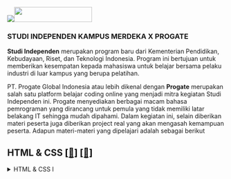 <img src="https://kampusmerdeka.kemdikbud.go.id/static/media/logo-white.d216d864.webp"><img src="https://prog-8.com/assets/landing/primary_logo-4d1810538e410b4c6af84210420099ca1772e8cb39013fad8532e499bcdb136e.svg"  width="180" height="35" >


### STUDI INDEPENDEN KAMPUS MERDEKA X PROGATE

**Studi Independen** merupakan program baru dari Kementerian Pendidikan, Kebudayaan, Riset, dan Teknologi Indonesia. Program ini bertujuan untuk memberikan kesempatan kepada mahasiswa untuk belajar bersama pelaku industri di luar kampus yang berupa pelatihan.


PT. Progate Global Indonesia atau lebih dikenal dengan **Progate** merupakan salah satu platform belajar coding online yang menjadi mitra kegiatan Studi Independen ini. Progate menyediakan berbagai macam bahasa pemrograman yang dirancang untuk pemula yang tidak memiliki latar belakang IT sehingga mudah dipahami. Dalam kegiatan ini, selain diberikan materi peserta juga diberikan project real yang akan mengasah kemampuan peserta. Adapun materi-materi yang dipelajari adalah sebagai berikut

## HTML & CSS [<span style='color:black'>[📘]</span>](http://https://progate.com/courses/html "HTML & CSS") [<span style='color:black'>[📄]</span>](http://https://progate.com/courses/html "HTML & CSS")
<details>
<summary>HTML & CSS I </summary>

**1.** [<span style='color:black'>**Memulai dengan HTML**</span>](https://github.com/andreanynthn/Studi-Independen-Kampus-Merdeka/tree/main/HTML%20%26%20CSS/Study/HTML%20%26%20CSS%20I://)
   + [<span style='color:black'>Memulai dengan HTML</span>](https://github.com/andreanynthn/Studi-Independen-Kampus-Merdeka/tree/main/HTML%20%26%20CSS/Study/HTML%20%26%20CSS%20I://)
   + [<span style='color:black'>Judul & Paragraf</span>](https://github.com/andreanynthn/Studi-Independen-Kampus-Merdeka/tree/main/HTML%20%26%20CSS/Study/HTML%20%26%20CSS%20I://)
   + [<span style='color:black'>Tautan</span>](https://github.com/andreanynthn/Studi-Independen-Kampus-Merdeka/tree/main/HTML%20%26%20CSS/Study/HTML%20%26%20CSS%20I://)
   + [<span style='color:black'>Gambar</span>](https://github.com/andreanynthn/Studi-Independen-Kampus-Merdeka/tree/main/HTML%20%26%20CSS/Study/HTML%20%26%20CSS%20I://)
   + [<span style='color:black'>Daftar</span>](https://github.com/andreanynthn/Studi-Independen-Kampus-Merdeka/tree/main/HTML%20%26%20CSS/Study/HTML%20%26%20CSS%20I://)

**2.** [<span style='color:black'>**Memulai dengan CSS**</span>](https://github.com/andreanynthn/Studi-Independen-Kampus-Merdeka/tree/main/HTML%20%26%20CSS/Study/HTML%20%26%20CSS%20I://)
   + [<span style='color:black'>Warna</span>](https://github.com/andreanynthn/Studi-Independen-Kampus-Merdeka/tree/main/HTML%20%26%20CSS/Study/HTML%20%26%20CSS%20I://)
   + [<span style='color:black'>Ukuran Font dan Jenis Font</span>](https://github.com/andreanynthn/Studi-Independen-Kampus-Merdeka/tree/main/HTML%20%26%20CSS/Study/HTML%20%26%20CSS%20I://)
</details>
